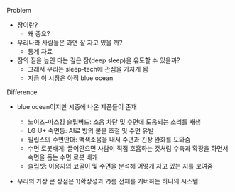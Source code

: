 Problem
- 잠이란?
	- 왜 중요?
- 우리나라 사람들은 과연 잘 자고 있을 까?
	- 통계 자료
- 잠의 질을 높인 다는 깊은 잠(deep sleep)을 유도할 수 있을까?
	- 그래서 우리는 sleep-tech에 관심을 가지게 됨
	- 지금 이 시장은 아직 blue ocean

Difference
- blue ocean이지만 시중에 나온 제품들이 존재
	- 노이즈-마스킹 슬립버드: 소음 차단 및 수면에 도움되는 소리를 재생
	- LG U+ 숙면등: AI로 방의 불을 조절 및 수면 유발 
	- 필립스의 수면안대: 백색소음을 내서 수면과 긴장 완화를 도와줌
	- 수면 로봇배게: 끌어안으면 사람이 직접 호흡하는 것처럼 수축과 확장을 하면서 숙면을 돕는 수면 로봇 베개
	- 슬립셋: 이용자의 코골이 및 수면을 분석해 어떻게 자고 있는 지를 보여줌

- 우리의 가장 큰 장점은 1)확장성과 2)룸 전체를 커버하는 하나의 시스템
